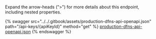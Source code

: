 Expand the arrow-heads (">") for more details about this endpoint, including nested properties.  

 {% swagger src="../../.gitbook/assets/production-dfns-api-openapi.json" path="/api-keys/{apiKeyId}" method="get" %}
[production-dfns-api-openapi.json](../../.gitbook/assets/production-dfns-api-openapi.json)
{% endswagger %}
